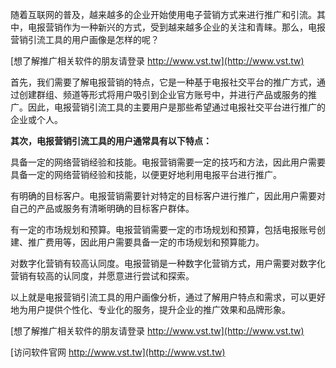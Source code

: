 随着互联网的普及，越来越多的企业开始使用电子营销方式来进行推广和引流。其中，电报营销作为一种新兴的方式，受到越来越多企业的关注和青睐。那么，电报营销引流工具的用户画像是怎样的呢？

[想了解推广相关软件的朋友请登录 http://www.vst.tw](http://www.vst.tw)

首先，我们需要了解电报营销的特点，它是一种基于电报社交平台的推广方式，通过创建群组、频道等形式将用户吸引到企业官方账号中，并进行产品或服务的推广。因此，电报营销引流工具的主要用户是那些希望通过电报社交平台进行推广的企业或个人。

**其次，电报营销引流工具的用户通常具有以下特点：**

具备一定的网络营销经验和技能。电报营销需要一定的技巧和方法，因此用户需要具备一定的网络营销经验和技能，以便更好地利用电报平台进行推广。

有明确的目标客户。电报营销需要针对特定的目标客户进行推广，因此用户需要对自己的产品或服务有清晰明确的目标客户群体。

有一定的市场规划和预算。电报营销需要一定的市场规划和预算，包括电报账号创建、推广费用等，因此用户需要具备一定的市场规划和预算能力。

对数字化营销有较高认同度。电报营销是一种数字化营销方式，用户需要对数字化营销有较高的认同度，并愿意进行尝试和探索。

以上就是电报营销引流工具的用户画像分析，通过了解用户特点和需求，可以更好地为用户提供个性化、专业化的服务，提升企业的推广效果和品牌形象。

[想了解推广相关软件的朋友请登录 http://www.vst.tw](http://www.vst.tw)


[访问软件官网 http://www.vst.tw](http://www.vst.tw)
